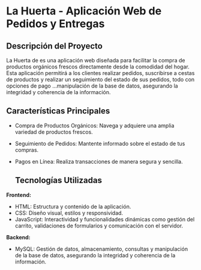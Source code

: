 # La Huerta - Aplicación Web de Pedidos y Entregas

## Descripción del Proyecto

La Huerta de  es una aplicación web diseñada para facilitar la compra de productos orgánicos frescos directamente desde la comodidad del hogar. Esta aplicación permitirá a los clientes realizar pedidos, suscribirse a cestas de productos y realizar un seguimiento del estado de sus pedidos, todo con opciones de pago …manipulación de la base de datos, asegurando la integridad y coherencia de la información.

## Características Principales
* Compra de Productos Orgánicos: Navega y adquiere una amplia variedad de productos frescos.
* Seguimiento de Pedidos: Mantente informado sobre el estado de tus compras.
* Pagos en Línea: Realiza transacciones de manera segura y sencilla.

  ## Tecnologías Utilizadas
**Frontend:**
* HTML: Estructura y contenido de la aplicación.
* CSS: Diseño visual, estilos y responsividad.
* JavaScript: Interactividad y funcionalidades dinámicas como gestión del carrito, validaciones de formularios y comunicación con el servidor.

**Backend:**
* MySQL: Gestión de datos, almacenamiento, consultas y manipulación de la base de datos, asegurando la integridad y coherencia de la información.
